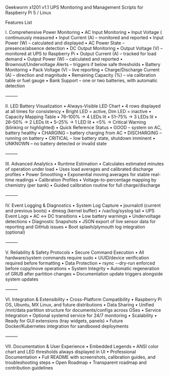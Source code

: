 Geekworm x1201 v1.1 UPS Monitoring and 
Management Scripts for Raspberry Pi 5 / Linux 

Features List

I. Comprehensive Power Monitoring
	•	AC Input Monitoring
	•	Input Voltage (
 continuously measured
	•	Input Current (A) – monitored and reported
	•	Input Power (W) – calculated and displayed
	•	AC Power State – presence/absence detection
	•	DC Output Monitoring
	•	Output Voltage (V) – monitored at UPS to Raspberry Pi
	•	Output Current (A) – tracked for load demand
	•	Output Power (W) – calculated and reported
	•	Brownout/Undervoltage Alerts – triggers if below safe thresholds
	•	Battery Monitoring
	•	Pack Voltage (V) – live reporting
	•	Charge/Discharge Current (A) – direction and magnitude
	•	Remaining Capacity (%) – via calibration table or fuel gauge
	•	Bank Support – one or two batteries, with automatic detection

⸻

II. LED Battery Visualization
	•	Always-Visible LED Chart
	•	4 rows displayed at all times for consistency
	•	Bright LED = active, Dim LED = inactive
	•	Capacity Mapping Table
	•	76–100% → 4 LEDs lit
	•	51–75% → 3 LEDs lit
	•	26–50% → 2 LEDs lit
	•	5–25% → 1 LED lit
	•	<5% → Critical Warning (blinking or highlighted)
	•	Quick Reference Status
	•	GOOD – system on AC, battery healthy
	•	CHARGING – battery charging from AC
	•	DISCHARGING – running on battery
	•	CRITICAL – low battery state, shutdown imminent
	•	UNKNOWN – no battery detected or invalid state

⸻

III. Advanced Analytics
	•	Runtime Estimation
	•	Calculates estimated minutes of operation under load
	•	Uses load averages and calibrated discharge profiles
	•	Power Smoothing
	•	Exponential moving averages for stable real-time readings
	•	Calibration Profiles
	•	Voltage-to-percentage mapping by chemistry (per bank)
	•	Guided calibration routine for full charge/discharge

⸻

IV. Event Logging & Diagnostics
	•	System Log Capture
	•	journalctl (current and previous boots)
	•	dmesg (kernel buffer)
	•	/var/log/syslog tail
	•	UPS Event Logs
	•	AC ↔ DC transitions
	•	Low battery warnings
	•	Undervoltage detections
	•	Diagnostic Snapshots
	•	JSON export of live sensor data for reporting and GitHub issues
	•	Boot splash/plymouth log integration (optional)

⸻

V. Reliability & Safety Protocols
	•	Secure Command Execution
	•	All hardware/system commands require sudo
	•	UUID/device verification required before formatting
	•	Data Protection
	•	rsync --dry-run enforced before copy/move operations
	•	System Integrity
	•	Automatic regeneration of GRUB after partition changes
	•	Documentation update triggers alongside system updates

⸻

VI. Integration & Extensibility
	•	Cross-Platform Compatibility
	•	Raspberry Pi OS, Ubuntu, MX Linux, and future distributions
	•	Data Sharing
	•	Unified /mnt/data partition structure for documents/configs across OSes
	•	Service Integration
	•	Optional systemd service for 24/7 monitoring
	•	Scalability
	•	Ready for GUI extensions (tray widgets, panels)
	•	Future Docker/Kubernetes integration for sandboxed deployments

⸻

VII. Documentation & User Experience
	•	Embedded Legends
	•	ANSI color chart and LED thresholds always displayed in UI
	•	Professional Documentation
	•	Full README with screenshots, calibration guides, and troubleshooting steps
	•	Open Roadmap
	•	Transparent roadmap and contribution guidelines
